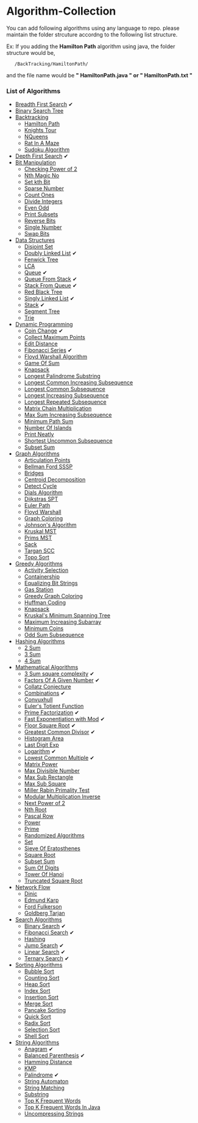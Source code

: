 # Algorithm-Collection
You can add following algorithms using any language to repo. please maintain the folder strcuture accordng to the following list structure.

Ex: If you adding the **Hamilton Path** algorithm using java, the folder structure would be,
    
 ```
    /BackTracking/HamiltonPath/
```

and the file name would be **" HamiltonPath.java " or " HamiltonPath.txt "**

### List of Algorithms 

* [Breadth First Search](/BFS) ✔
* [Binary Search Tree](/BST)
* [Backtracking](/BackTracking)
   * [Hamilton Path](/BackTracking/Hamilton%20Path)
   * [Knights Tour](/BackTracking/KnightsTour)
   * [NQueens](/BackTracking/NQueens)
   * [Rat In A Maze](/BackTracking/RatInAMaze)
   * [Sudoku Algorithm](/BackTracking/SudokuAlgorithm)
* [Depth First Search](/DFS) ✔
* [Bit Manipulation](/BitManipulation)
   * [Checking Power of 2](/BitManipulation/Checking_power_of_2)
   * [Nth Magic No](/BitManipulation/Nth_magic_number)
   * [Set kth Bit](/BitManipulation/Set_kth_bit)
   * [Sparse Number](/BitManipulation/Sparse_number)
   * [Count Ones](/BitManipulation/count_ones)
   * [Divide Integers](/BitManipulation/divide_integers)
   * [Even Odd](/BitManipulation/even_odd)
   * [Print Subsets](/BitManipulation/print_subsets)
   * [Reverse Bits](/BitManipulation/reverse_bits)
   * [Single Number](/BitManipulation/single_number)
   * [Swap Bits](/BitManipulation/swap_bits)
* [Data Structures](/Data%20Structures)
   * [Disjoint Set](/Data%20Structures/disjointset)
   * [Doubly Linked List](/Data%20Structures/DoublyLinkedList) ✔
   * [Fenwick Tree](/Data%20Structures/Fenwick_tree)
   * [LCA](/Data%20Structures/LCA)
   * [Queue](/Data%20Structures/Queue) ✔
   * [Queue From Stack](/Data%20Structures/QueueFromStack) ✔
   * [Stack From Queue](/Data%20Structures/StackFromQueue) ✔
   * [Red Black Tree](/Data%20Structures/Red%20Black%20Tree)
   * [Singly Linked List](/Data%20Structures/SinglyLinkedList) ✔
   * [Stack](/Data%20Structures/Stack) ✔
   * [Segment Tree](/Data%20Structures/Segment%20Tree)
   * [Trie](/Data%20Structures/Trie)
* [Dynamic Programming](/DP)
   * [Coin Change](/DP/CoinChange) ✔
   * [Collect Maximum Points](/DP/Collect_Max_Points)
   * [Edit Distance](/DP/EditDistance)
   * [Fibonacci Series](/DP/Fibonacci) ✔
   * [Floyd Warshall Algorithm](/DP/Floyd%20Warshall%20Algorithm)
   * [Game Of Sum](/DP/game_of_sum)
   * [Knapsack](/DP/Knapsack)
   * [Longest Palindrome Substring](/DP/Longest%20Palindrome%20Substring)
   * [Longest Common Increasing Subsequence](/DP/LCIS)
   * [Longest Common Subsequence](/DP/LongestCommonSubsequence)
   * [Longest Increasing Subsequence](/DP/LongestIncreasingSubsequence)
   * [Longest Repeated Subsequence](/DP/Longest%20Repeated%20Subsequence)
   * [Matrix Chain Multiplication](/DP/MatrixChain_multiplication)
   * [Max Sum Increasing Subsequence](/DP/Maximum%20Sum%20Increasing%20Subsequence)
   * [Minimum Path Sum](/DP/MinimumPathSum)
   * [Number Of Islands](/DP/NumberOfIslands)
   * [Print Neatly](/DP/PrintNeatly)
   * [Shortest Uncommon Subsequence](/DP/ShortestUncommonSubsequence)
   * [Subset Sum](/DP/subset%20sum%20problem)
* [Graph Algorithms](/Graph)
   * [Articulation Points](/Graph/Articulation_points)
   * [Bellman Ford SSSP](/Graph/BellmanFordSSSP)
   * [Bridges](/Graph/bridges)
   * [Centroid Decomposition](/Graph/Centroid%20Decomposition)
   * [Detect Cycle](/Graph/Detect_Cycle)
   * [Dials Algorithm](/Graph/DialsAlgorithm)
   * [Dijkstras SPT](/Graph/DijkstrasSPT)
   * [Euler Path](/Graph/EulerPath)
   * [Floyd Warshall](/Graph/FloydWarshall)
   * [Graph Coloring](/Graph/Graph_m_Coloring)
   * [Johnson's Algorithm](/Graph/Johnson'sAlgorithm)
   * [Kruskal MST](/Graph/KruskalsMST)
   * [Prims MST](/Graph/PrimsMST)
   * [Sack](/Graph/Sack)
   * [Targan SCC](/Graph/TarganSCC)
   * [Topo Sort](/Graph/TopoSort)
* [Greedy Algorithms](/Greedy)
   * [Activity Selection](/Greedy/ActivitySelection)
   * [Containership](/Greedy/ContainerShip)
   * [Equalizing Bit Strings](/Greedy/EqualizingBitStrings)
   * [Gas Station](/Greedy/Gas%20Station)
   * [Greedy Graph Coloring](/Greedy/Greedy_Graph_Coloring)
   * [Huffman Coding](/Greedy/Huffman%20coding)
   * [Knapsack](/Greedy/Knapsack)
   * [Kruskal's Minimum Spanning Tree](/Greedy/Kruskal’sMinimumSpanningTree)
   * [Maximum Increasing Subarray](/Greedy/MaximumIncreasingSubarray)
   * [Minimum Coins](/Greedy/MinimumCoins)
   * [Odd Sum Subsequence](/Greedy/OddSumSubsequence)
* [Hashing Algorithms](/Hashing)
   * [2 Sum](/Hashing/2_Sum)
   * [3 Sum](/Hashing/3_Sum)
   * [4 Sum](/Hashing/4_Sum)
* [Mathematical Algorithms](/Math)
   * [3 Sum square complexity](/Math/3_Sum) ✔
   * [Factors Of A Given Number](/Math/NumberFactors) ✔
   * [Collatz Conjecture](/Math/collatz_conjecture)
   * [Combinations](/Math/Combinations) ✔
   * [Convuxhull](/Math/convuxhull)
   * [Euler's Totient Function](/Math/eulers_totient_function)
   * [Prime Factorization](/Math/PrimeFactorization) ✔
   * [Fast Exponentiation with Mod](/Math/FastExponentiation) ✔
   * [Floor Square Root](/Math/FloorSqrt) ✔
   * [Greatest Common Divisor](/Math/GCD) ✔
   * [Histogram Area](/Math/histogram_area)
   * [Last Digit Exp](/Math/last_digit_exp)
   * [Logarithm](/Math/Log) ✔
   * [Lowest Common Multiple](/Math/LCM) ✔
   * [Matrix Power](/Math/Matrix_Power)
   * [Max Divisible Number](/Math/max_divisible_num)
   * [Max Sub Rectangle](/Math/max_sub_rectangle)
   * [Max Sub Square](/Math/Max_Sub_Square)
   * [Miller Rabin Primality Test](/Math/miller_rabin_primality_test)
   * [Modular Multiplication Inverse](/Math/modular_multiplicative_inverse)
   * [Next Power of 2](/Math/NextPow2)
   * [Nth Root](/Math/nthRoot)
   * [Pascal Row](/Math/pascal_row)
   * [Power](/Math/Power)
   * [Prime](/Math/Prime)
   * [Randomized Algorithms](/Math/Randomized%20algorithms)
   * [Set](/Math/Set)
   * [Sieve Of Eratosthenes](/Math/sieve_of_eratosthenes)
   * [Square Root](/Math/squareroot)
   * [Subset Sum](/Math/subset_sum)
   * [Sum Of Digits](/Math/sum_of_digits)
   * [Tower Of Hanoi](/Math/TowerofHanoi)
   * [Truncated Square Root](/Math/truncated_square_root)
* [Network Flow](/NetworkFlow)
   * [Dinic](/NetworkFlow/Dinic)
   * [Edmund Karp](/NetworkFlow/EdmundKarp)
   * [Ford Fulkerson](/NetworkFlow/FordFulkerson)
   * [Goldberg Tarjan](/NetworkFlow/GoldbergTarjan)
* [Search Algorithms](/Search)
   * [Binary Search](/Search/BinarySearch) ✔
   * [Fibonacci Search](/Search/FibonacciSearch) ✔
   * [Hashing](/Search/hashing)
   * [Jump Search](/Search/JumpSearch) ✔
   * [Linear Search](/Search/LinearSearch) ✔
   * [Ternary Search](/Search/TernarySearch) ✔
* [Sorting Algorithms](/Sorting)
   * [Bubble Sort](/Sorting/bubble%20sort)
   * [Counting Sort](/Sorting/CountingSort)
   * [Heap Sort](/Sorting/HeapSort)
   * [Index Sort](/Sorting/IndexSort)
   * [Insertion Sort](/Sorting/InsertionSort)
   * [Merge Sort](/Sorting/MergeSort)
   * [Pancake Sorting](/Sorting/Pancake%20sorting)
   * [Quick Sort](/Sorting/QuickSort)
   * [Radix Sort](/Sorting/RadixSort)
   * [Selection Sort](/Sorting/SelectionSort)
   * [Shell Sort](/Sorting/ShellSort)
* [String Algorithms](/String)
   * [Anagram](/String/Anagram) ✔
   * [Balanced Parenthesis](/String/Balanced%20Parenthesis) ✔
   * [Hamming Distance](/String/Hamming%20distance)
   * [KMP](/String/KMP)
   * [Palindrome](/String/Palindrome) ✔
   * [String Automaton](/String/String%20Automaton)
   * [String Matching](/String/String%20Matching)
   * [Substring](/String/Substring)
   * [Top K Frequent Words](/String/Top_K_Frequent_Words)
   * [Top K Frequent Words In Java](/String/top_k_frequent_words_in_java)
   * [Uncompressing Strings](/String/Uncompressing_Strings)
